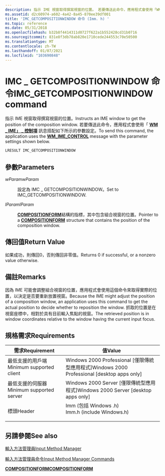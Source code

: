 ```yaml
---
description: 指示 IME 視窗取得撰寫視窗的位置。 若要傳送此命令，應用程式會使用「WM \_ IME」 \_ 控制項訊息搭配如下所示的參數設定。
ms.assetid: d2c60974-a602-4a42-8a45-870ee39df001
title: 'IMC_GETCOMPOSITIONWINDOW 命令 (Imm. h) '
ms.topic: reference
ms.date: 05/31/2018
ms.openlocfilehash: b32b8f4414311d0727f622a1b552428cd31b0716
ms.sourcegitcommit: 831e8f3db78ab820e1710cede244553c70e50500
ms.translationtype: MT
ms.contentlocale: zh-TW
ms.lasthandoff: 01/07/2021
ms.locfileid: "103690848"
---
```

# <a name="imc_getcompositionwindow-command"></a><span data-ttu-id="f57b7-104">IMC \_ GETCOMPOSITIONWINDOW 命令</span><span class="sxs-lookup"><span data-stu-id="f57b7-104">IMC\_GETCOMPOSITIONWINDOW command</span></span>

<span data-ttu-id="f57b7-105">指示 IME 視窗取得撰寫視窗的位置。</span><span class="sxs-lookup"><span data-stu-id="f57b7-105">Instructs an IME window to get the position of the composition window.</span></span> <span data-ttu-id="f57b7-106">若要傳送此命令，應用程式會使用「 [**WM \_ IME」 \_ 控制項**](wm-ime-control.md) 訊息搭配如下所示的參數設定。</span><span class="sxs-lookup"><span data-stu-id="f57b7-106">To send this command, the application uses the [**WM\_IME\_CONTROL**](wm-ime-control.md) message with the parameter settings shown below.</span></span>


```C++
LRESULT IMC_GETCOMPOSITIONWINDOW
```



## <a name="parameters"></a><span data-ttu-id="f57b7-107">參數</span><span class="sxs-lookup"><span data-stu-id="f57b7-107">Parameters</span></span>

<dl> <dt>

<span data-ttu-id="f57b7-108"><span id="wParam"></span><span id="wparam"></span><span id="WPARAM"></span>*wParam*</span><span class="sxs-lookup"><span data-stu-id="f57b7-108"><span id="wParam"></span><span id="wparam"></span><span id="WPARAM"></span>*wParam*</span></span>
</dt> <dd>

<span data-ttu-id="f57b7-109">設定為 IMC \_ GETCOMPOSITIONWINDOW。</span><span class="sxs-lookup"><span data-stu-id="f57b7-109">Set to IMC\_GETCOMPOSITIONWINDOW.</span></span>

</dd> <dt>

<span data-ttu-id="f57b7-110"><span id="lParam"></span><span id="lparam"></span><span id="LPARAM"></span>*lParam*</span><span class="sxs-lookup"><span data-stu-id="f57b7-110"><span id="lParam"></span><span id="lparam"></span><span id="LPARAM"></span>*lParam*</span></span>
</dt> <dd>

<span data-ttu-id="f57b7-111">[**COMPOSITIONFORM**](/windows/win32/api/imm/ns-imm-compositionform)結構的指標，其中包含組合視窗的位置。</span><span class="sxs-lookup"><span data-stu-id="f57b7-111">Pointer to a [**COMPOSITIONFORM**](/windows/win32/api/imm/ns-imm-compositionform) structure that contains the position of the composition window.</span></span>

</dd> </dl>

## <a name="return-value"></a><span data-ttu-id="f57b7-112">傳回值</span><span class="sxs-lookup"><span data-stu-id="f57b7-112">Return Value</span></span>

<span data-ttu-id="f57b7-113">如果成功，則傳回0，否則傳回非零值。</span><span class="sxs-lookup"><span data-stu-id="f57b7-113">Returns 0 if successful, or a nonzero value otherwise.</span></span>

## <a name="remarks"></a><span data-ttu-id="f57b7-114">備註</span><span class="sxs-lookup"><span data-stu-id="f57b7-114">Remarks</span></span>

<span data-ttu-id="f57b7-115">因為 IME 可能會調整組合視窗的位置，應用程式會使用這個命令來取得實際的位置，以決定是否要重新放置視窗。</span><span class="sxs-lookup"><span data-stu-id="f57b7-115">Because the IME might adjust the position of a composition window, an application uses this command to get the actual position to decide whether to reposition the window.</span></span> <span data-ttu-id="f57b7-116">抓取的位置是在視窗座標中，相對於具有目前輸入焦點的視窗。</span><span class="sxs-lookup"><span data-stu-id="f57b7-116">The retrieved position is in window coordinates relative to the window having the current input focus.</span></span>

## <a name="requirements"></a><span data-ttu-id="f57b7-117">規格需求</span><span class="sxs-lookup"><span data-stu-id="f57b7-117">Requirements</span></span>



| <span data-ttu-id="f57b7-118">需求</span><span class="sxs-lookup"><span data-stu-id="f57b7-118">Requirement</span></span> | <span data-ttu-id="f57b7-119">值</span><span class="sxs-lookup"><span data-stu-id="f57b7-119">Value</span></span> |
|-------------------------------------|------------------------------------------------------------------------------------------------------|
| <span data-ttu-id="f57b7-120">最低支援的用戶端</span><span class="sxs-lookup"><span data-stu-id="f57b7-120">Minimum supported client</span></span><br/> | <span data-ttu-id="f57b7-121">Windows 2000 Professional \[僅限傳統型應用程式\]</span><span class="sxs-lookup"><span data-stu-id="f57b7-121">Windows 2000 Professional \[desktop apps only\]</span></span><br/>                                           |
| <span data-ttu-id="f57b7-122">最低支援的伺服器</span><span class="sxs-lookup"><span data-stu-id="f57b7-122">Minimum supported server</span></span><br/> | <span data-ttu-id="f57b7-123">Windows 2000 Server \[僅限傳統型應用程式\]</span><span class="sxs-lookup"><span data-stu-id="f57b7-123">Windows 2000 Server \[desktop apps only\]</span></span><br/>                                                 |
| <span data-ttu-id="f57b7-124">標頭</span><span class="sxs-lookup"><span data-stu-id="f57b7-124">Header</span></span><br/>                   | <dl> <span data-ttu-id="f57b7-125"><dt>Imm (包括 Windows .h) </dt></span><span class="sxs-lookup"><span data-stu-id="f57b7-125"><dt>Imm.h (include Windows.h)</dt></span></span> </dl> |



## <a name="see-also"></a><span data-ttu-id="f57b7-126">另請參閱</span><span class="sxs-lookup"><span data-stu-id="f57b7-126">See also</span></span>

<dl> <dt>

[<span data-ttu-id="f57b7-127">輸入方法管理員</span><span class="sxs-lookup"><span data-stu-id="f57b7-127">Input Method Manager</span></span>](input-method-manager.md)
</dt> <dt>

[<span data-ttu-id="f57b7-128">輸入方法管理員命令</span><span class="sxs-lookup"><span data-stu-id="f57b7-128">Input Method Manager Commands</span></span>](input-method-manager-commands.md)
</dt> <dt>

[<span data-ttu-id="f57b7-129">**COMPOSITIONFORM**</span><span class="sxs-lookup"><span data-stu-id="f57b7-129">**COMPOSITIONFORM**</span></span>](/windows/win32/api/imm/ns-imm-compositionform)
</dt> </dl>

 

 




